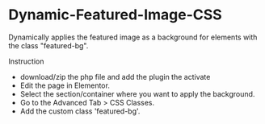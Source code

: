 # Dynamic-Featured-Image-CSS
Dynamically applies the featured image as a background for elements with the class "featured-bg".


Instruction
- download/zip the php file and add the plugin the activate
- Edit the page in Elementor.
- Select the section/container where you want to apply the background.
- Go to the Advanced Tab > CSS Classes.
- Add the custom class 'featured-bg'.
